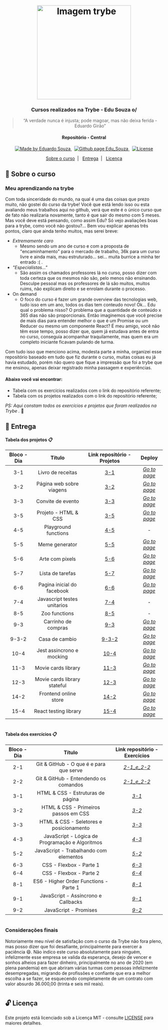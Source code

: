 <h1 align="center">
    <img alt="Imagem trybe" src="https://i.ibb.co/d4W2x4g/trybe.png" width="300px" />
</h1>

<h3 align="center">
  Cursos realizados na Trybe - Edu Souza o/
</h3>

<blockquote align="center">“A verdade nunca é injusta; pode magoar, mas não deixa ferida - Eduardo Girão”</blockquote>

<h4 align="center">
  Repositório - Central
</h4>

<p align="center">

  <a href="https://github.com/EduSouza-programmer" target="_blank">
    <img alt="Made by Eduardo Souza" src="https://img.shields.io/badge/made%20by-Edu%20Souza-%23F8952D">
  </a>&nbsp;

 <a href="https://edusouza-programmer.github.io/" target="_blank">
<img alt="Github page Edu_Souza " src="https://img.shields.io/badge/Github%20page-Edu_Souza-orange">
</a>&nbsp;

  <a href="#" >
    <img alt="License" src="https://img.shields.io/badge/license-MIT-%23F8952D">
  </a>

</p>

<p align="center">
  <a href="#rocket-Sobre-o-curso">Sobre o curso</a>&nbsp;&nbsp;|&nbsp;&nbsp;
  <a href="#postbox-Entrega"">Entrega</a>&nbsp;&nbsp;|&nbsp;&nbsp;
  <a href="#unlock-Licença">Licença</a>
</p>

## :rocket: Sobre o curso

### Meu aprendizando na trybe

Com toda sinceridade do mundo, na qual é uma das coisas que prezo muito, não gostei do curso da trybe! 
Você que está lendo isso ou esta avaliando meus trabalhos aqui no github, verá que este é o único curso que de fato não realizaria novamente, tanto é que sair do mesmo com 5 meses. Mas você deve está pensando, como assim Edu? Só vejo avaliações boas para a trybe, como você não gostou?... Bem vou explicar apenas três pontos, claro que ainda tenho muitos, mas serei breve:

- _Extremamente caro_
  - Mesmo sendo um ano de curso e com a proposta de "encaminhamento" para o mercado de trabalho, 36k para um curso livre e ainda mais, mau estruturado... sei... muita burrice a minha ter entrado :( . 
- _"Especialistas..."_
  - São assim os chamados professores lá no curso, posso dizer com toda certeza que os mesmos não são, pelo menos não ensinando. Desculpe pessoal mas os professores de lá são muitos, muitos ruims, não explicam direito e se enrolam durante o processo.  
- On demand
  - O foco do curso é fazer um grande overview das tecnologias web, tudo isso em um ano, todos os dias tem conteudo novo! Ok... Edu qual o problema nisso? O problema que a quantidade de conteúdo x 365 dias não são proporcionais. Então imaginemos que você precise de mais dias para entender melhor o que é um Promise ou um Reducer ou mesmo um componente React? É meu amigo, você não têm esse tempo, posso dizer que, quem já estudava antes de entra no curso, conseguia acompanhar traquilamente, mas quem era um completo iniciante ficavam pulando de turma.

Com tudo isso que menciono acima, modesta parte a minha, organizei esse repositório baseado em tudo que fiz durante o curso, muitas coisas eu já havia estudado, porém não quero que fique a impressão que foi a trybe que me ensinou, apenas deixar registrado minha passagem e experiências.  
#### Abaixo você vai encontrar:

- Tabela com os exercícios realizados com o link do repositório referente;
- Tabela com os projetos realizados com o link do repositório referente;

_PS: Aqui constam todos os exercícios e projetos que foram realizados na Trybe ._ :running:

## :postbox: Entrega
#### Tabela dos projetos :clipboard:

| Bloco - Dia |            Título            |                          Link repositório - Projetos                          |                                        Deploy                                        |
| :---------: | :--------------------------: | :---------------------------------------------------------------------------: | :----------------------------------------------------------------------------------: |
|     3-1     |      Livro de receitas       |                         [3-1](https://bit.ly/2Ej92q4)                         |                        _[Go to page](https://bit.ly/3j6Goan)_                        |
|     3-2     |   Página web sobre viagens   |                         [3-2](https://bit.ly/3hpqAPG)                         |                        _[Go to page](https://bit.ly/2CTWSDt)_                        |
|     3-3     |      Convite de evento       |                         [3-3](https://bit.ly/3lbABSZ)                         |                        _[Go to page](https://bit.ly/31o5Hig)_                        |
|     3-5     |     Projeto - HTML & CSS     |                         [3-5](https://bit.ly/3luM3cd)                         |                        _[Go to page](https://bit.ly/2YOkRLV)_                        |
|     4-5     |     Playground functions     |   [4-5](https://github.com/EduSouza-programmer/Trybe_Projeto_4-5_Edu_Souza)   |                                          -                                           |
|     5-5     |        Meme generator        |   [5-5](https://github.com/EduSouza-programmer/Trybe_Projeto_5-5_Edu_Souza)   |  _[Go to page](https://edusouza-programmer.github.io/Trybe_Projeto_5-5_Edu_Souza/)_  |
|     5-6     |       Arte com pixels        |   [5-6](https://github.com/EduSouza-programmer/Trybe_Projeto_5-6_Edu_Souza)   |  _[Go to page](https://edusouza-programmer.github.io/Trybe_Projeto_5-6_Edu_Souza/)_  |
|     5-7     |       Lista de tarefas       |   [5-7](https://github.com/EduSouza-programmer/Trybe_Projeto_5-7_Edu_Souza)   |  _[Go to page](https://edusouza-programmer.github.io/Trybe_Projeto_5-7_Edu_Souza/)_  |
|     6-6     |  Pagina inicial do facebook  |   [6-6](https://github.com/EduSouza-programmer/Trybe_Projeto_6-6_Edu_Souza)   |  _[Go to page](https://edusouza-programmer.github.io/Trybe_Projeto_6-6_Edu_Souza/)_  |
|     7-4     | Javascript testes unitarios  |   [7-4](https://github.com/EduSouza-programmer/Trybe_Projeto_7-4_Edu_Souza)   |                                          -                                           |
|     8-5     |        Zoo functions         |   [8-5](https://github.com/EduSouza-programmer/Trybe_Projeto_8-5_Edu_Souza)   |                                          -                                           |
|     9-3     |     Carrinho de compras      |   [9-3](https://github.com/EduSouza-programmer/Trybe_Projeto_9-3_Edu_Souza)   |  _[Go to page](https://edusouza-programmer.github.io/Trybe_Projeto_9-3_Edu_Souza/)_  |
|    9-3-2    |        Casa de cambio        | [9-3-2](https://github.com/EduSouza-programmer/Trybe_Projeto_9-3-2_Edu_Souza) | _[Go to page](https://edusouza-programmer.github.io/Trybe_Projeto_9-3-2_Edu_Souza/)_ |
|    10-4     |  Jest assincrono e mocking   |                                   [10-4]()                                    |                                   _[Go to page]()_                                   |
|    11-3     |     Movie cards library      |                                   [11-3]()                                    |                                   _[Go to page]()_                                   |
|    12-3     | Movie cards library stateful |                                   [12-3]()                                    |                                   _[Go to page]()_                                   |
|    14-2     |    Frontend online store     |                                   [14-2]()                                    |                                   _[Go to page]()_                                   |
|    15-4     |    React testing library     |                                   [15-4]()                                    |                                   _[Go to page]()_                                   |


#

#### Tabela dos exercícios :clipboard:

| Bloco - Dia |                     Título                      |                               Link repositório - Exercícios                               |
| :---------: | :---------------------------------------------: | :---------------------------------------------------------------------------------------: |
|     2-1     |     Git & GitHub - O que é e para que serve     | _[2-1_e_2-2](https://github.com/EduSouza-programmer/Trybe_Exercicio_2-1_e_2-2_Edu_Souza)_ |
|     2-2     |      Git & GitHub - Entendendo os comandos      | _[2-1_e_2-2](https://github.com/EduSouza-programmer/Trybe_Exercicio_2-1_e_2-2_Edu_Souza)_ |
|     3-1     |        HTML & CSS - Estruturas de página        |       _[3-1](https://github.com/EduSouza-programmer/Trybe_Exercicio_3-1_Edu_Souza)_       |
|     3-2     |      HTML & CSS - Primeiros passos em CSS       |       _[3-2](https://github.com/EduSouza-programmer/Trybe_Exercicio_3-2_Edu_Souza)_       |
|     3-3     |     HTML & CSS - Seletores e posicionamento     |       _[3-3](https://github.com/EduSouza-programmer/Trybe_Exercicio_3-3_Edu_Souza)_       |
|     4-3     | JavaScript - Lógica de Programação e Algoritmos |       _[4-3](https://github.com/EduSouza-programmer/Trybe_Exercicio_4-3_Edu_Souza)_       |
|     5-2     |     JavaScript - Trabalhando com elementos      |       _[5-2](https://github.com/EduSouza-programmer/Trybe_Exercicio_5-2_Edu_Souza)_       |
|     6-3     |             CSS - Flexbox - Parte 1             |       _[6-3](https://github.com/EduSouza-programmer/Trybe_Exercicio_6-3_Edu_Souza)_       |
|     6-4     |             CSS - Flexbox - Parte 2             |       _[6-4](https://github.com/EduSouza-programmer/Trybe_Exercicio_6-4_Edu_Souza)_       |
|     8-1     |     ES6 - Higher Order Functions - Parte 1      |       _[8-1](https://github.com/EduSouza-programmer/Trybe_Exercicio_8-1_Edu_Souza)_       |
|     9-1     |       JavaScript - Assíncrono e Callbacks       |       _[9-1](https://github.com/EduSouza-programmer/Trybe_Exercicio_9-1_Edu_Souza)_       |
|     9-2     |              JavaScript - Promises              |       _[9-2](https://github.com/EduSouza-programmer/Trybe_Exercicio_9-2_Edu_Souza)_       |

#

### Considerações finais

Notoriamente meu nível de satisfação com o curso da Trybe não fora pleno, mas posso dizer que foi desafiante, principalmente para exercer a paciência :smile:. Não indico este curso absolutamente para ninguém, infelizmente esse empresa se valida da esperança, desejo de vencer e sonhos alheios para fazer dinheiro, principalmente no ano de 2020 (em plena pandemia) em que abriram várias turmas com pessoas infelizmente desempregadas, migrando de profissões e confiante que era a melhor escolha a se fazer, se esquecendo completamente de um contrato com valor absurdo 36.000,00 (trinta e seis mil reais).  

#

## :unlock: Licença

Este projeto está licenciado sob a Licença MIT - consulte [LICENSE](https://opensource.org/licenses/MIT) para maiores detalhes.
